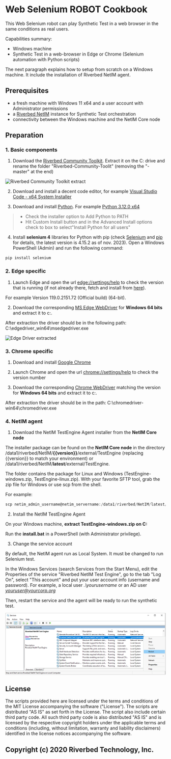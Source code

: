 # Web Selenium ROBOT Cookbook

This Web Selenium robot can play Synthetic Test in a web browser in the same conditions as real users.

Capabilities summary:

- Windows machine
- Synthetic Test in a web-browser in Edge or Chrome (Selenium automation with Python scripts)

The next paragraph explains how to setup from scratch on a Windows machine. It include the installation of Riverbed NetIM agent.

## Prerequisites

- a fresh machine with Windows 11 x64 and a user account with Administrator permissions
- a [Riverbed NetIM](https://www.riverbed.com/products/steelcentral/infrastructure-management.html) instance for Synthetic Test orchestration
- connectivity between the Windows machine and the NetIM Core node

## Preparation

### 1. Basic components

1. Download the [Riverbed Community Toolkit](https://github.com/riverbed/Riverbed-Community-Toolkit/archive/master.zip). Extract it on the C: drive and rename the folder "Riverbed-Community-Toolit" (removing the "-master" at the end)

![Riverbed Community Toolkit extract](images/riverbed-community-toolkit-extracted.png)

2. Download and install a decent code editor, for example [Visual Studio Code - x64 System Installer](https://code.visualstudio.com/#alt-downloads)

3. Download and install [Python](https://www.python.org). For example [Python 3.12.0 x64](https://www.python.org/downloads/)
> - Check the installer option to Add Python to PATH
> - Hit Custom Install button and in the Advanced Install options check to box to select"Install Python for all users"

4. Install **selenium 4** libraries for Python with pip (check [Selenium](https://www.selenium.dev/) and [pip](https://pypi.org/project/selenium/) for details, the latest version is 4.15.2 as of nov. 2023). Open a Windows PowerShell (Admin) and run the following command:

```PowerShell
pip install selenium
```

### 2. Edge specific

1. Launch Edge and open the url [edge://settings/help](edge://settings/help) to check the version that is running (if not already there, fetch and install from [here](https://www.microsoft.com/en-us/edge)). 

For example Version 119.0.2151.72 (Official build) (64-bit).

2. Download the corresponding [MS Edge WebDriver](https://developer.microsoft.com/en-us/microsoft-edge/tools/webdriver/#downloads) for **Windows 64 bits** and extract it to c:\. 

After extraction the driver should be in the following path: C:\edgedriver_win64\msedgedriver.exe

![Edge Driver extracted](images/edgedriver-win64-extracted.png)

### 3. Chrome specific

1. Download and install [Google Chrome](https://www.google.com/chrome/)

2. Launch Chrome and open the url [chrome://settings/help](chrome://settings/help) to check the version number

3. Download the corresponding [Chrome WebDriver](https://googlechromelabs.github.io/chrome-for-testing/) matching the version for **Windows 64 bits** and extract it to c:\. 

After extraction the driver should be in the path: C:\chromedriver-win64\chromedriver.exe

### 4. NetIM agent

1. Download the NetIM TestEngine Agent installer from the **NetIM Core node**

The installer package can be found on the **NetIM Core node** in the directory /data1/riverbed/NetIM/**{{version}}**/external/TestEngine (replacing {{version}} to match your environment) or /data1/riverbed/NetIM/**latest**/external/TestEngine.

The folder contains the package for Linux and Windows (TestEngine-windows.zip, TestEngine-linux.zip). With your favorite SFTP tool, grab the zip file for Windows or use scp from the shell.

For example:

```PowerShell
scp netim_admin_username@netim_servername:/data1/riverbed/NetIM/latest/external/TestEngine/TestEngine-*.zip .
```

2. Install the NetIM TestEngine Agent

On your Windows machine, **extract TestEngine-windows.zip on C:**

Run the **install.bat** in a PowerShell (with Administrator privilege).

3. Change the service account

By default, the NetIM agent run as Local System. It must be changed to run Selenium test.

In the Windows Services (search Services from the Start Menu), edit the Properties of the service "Riverbed NetIM Test Engine", go to the tab "Log On", select "This account" and put your user account info (username and password). For example, a local user *.\yourusername* or an AD user *youruser@yourcorp.org*

Then, restart the service and the agent will be ready to run the synthetic test.

![NetIM service account](./images/netim-service-yourusername.png)

## License

The scripts provided here are licensed under the terms and conditions of the MIT License accompanying the software ("License"). The scripts are distributed "AS IS" as set forth in the License. The script also include certain third party code. All such third party code is also distributed "AS IS" and is licensed by the respective copyright holders under the applicable terms and conditions (including, without limitation, warranty and liability disclaimers) identified in the license notices accompanying the software.

## Copyright (c) 2020 Riverbed Technology, Inc.
